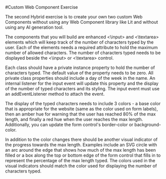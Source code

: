 #Custom Web Component Exercise

The second Hybrid exercise is to create your own two custom Web Components without using any Web Component library like Lit and without using any AI generation tool.

The components that you will build are enhanced <\input> and <\textarea> elements which will keep track of the number of characters typed by the user. Each of the elements needs a required attribute to hold the maximum number of allowed characters. The number of characters typed needs to be displayed beside the <\input> or <\textarea> control.

Each class should have a private instance property to hold the number of characters typed. The default value of the property needs to be zero. All private class properties should include a day of the week in the name. An internal listener for the input event will update this property and the display of the number of typed characters and its styling. The input event must use an addEventListener method to attach the event.

The display of the typed characters needs to include 3 colors - a base color that is appropriate for the website (same as the color used on form labels), then an amber hue for warning that the user has reached 80% of the max length, and finally a red hue when the user reaches the max length. Additionally, you can update the form control's border-color or background-color.

In addition to the color changes there should be another visual indicator of the progress towards the max length. Examples include an SVG circle with an arc around the edge that shows how much of the max length has been filled or a box along the top or bottom edge of the form control that fills in to represent the percentage of the max length typed. The colors used in the visual indicators should match the color used for displaying the number of characters typed.
